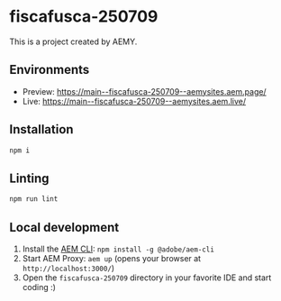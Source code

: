 # fiscafusca-250709

This is a project created by AEMY.

## Environments

- Preview: https://main--fiscafusca-250709--aemysites.aem.page/
- Live: https://main--fiscafusca-250709--aemysites.aem.live/

## Installation

```sh
npm i
```

## Linting

```sh
npm run lint
```

## Local development

1. Install the [AEM CLI](https://github.com/adobe/helix-cli): `npm install -g @adobe/aem-cli`
1. Start AEM Proxy: `aem up` (opens your browser at `http://localhost:3000/`)
1. Open the `fiscafusca-250709` directory in your favorite IDE and start coding :)